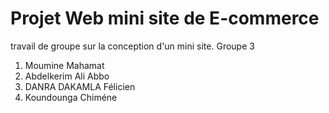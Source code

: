 # Projet Web mini site de E-commerce

travail de groupe sur la conception d'un mini site.
Groupe 3

1. Moumine Mahamat
2. Abdelkerim Ali Abbo
3. DANRA DAKAMLA Félicien
4. Koundounga Chiméne

